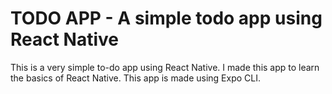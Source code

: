 # TODO APP - A simple todo app using React Native
This is a very simple to-do app using React Native. I made this app to learn the basics of React Native. This app is made using Expo CLI.